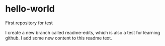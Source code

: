 # hello-world
First repository for test

I create a new branch called readme-edits, which is also a test for learning github.
I add some new content to this readme text.
